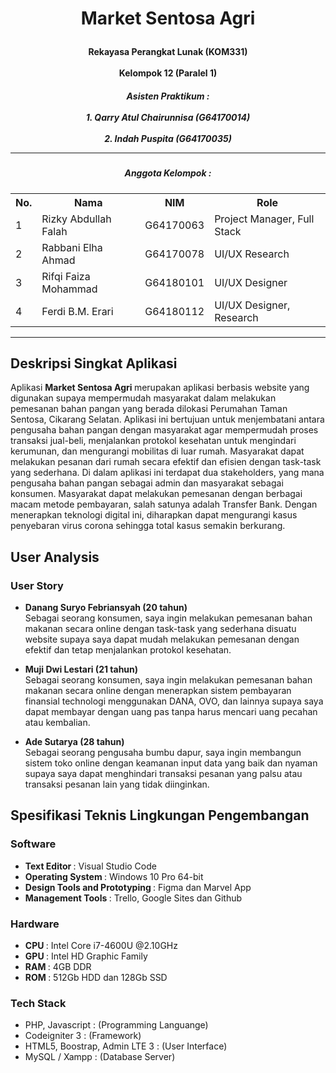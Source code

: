 # <p align="center"> Market Sentosa Agri </p>
#### <p align="center"> Rekayasa Perangkat Lunak (KOM331) <br> <br> Kelompok 12 (Paralel 1) </p>
##### <p align="center"> Asisten Praktikum : <br> <br> 1. Qarry Atul Chairunnisa (G64170014) <br> <br> 2. Indah Puspita (G64170035) </p> <hr>
##### <p align="center"> Anggota Kelompok : </p>
<table align="center">
	<thead> </thead>
	<th> No. </th>
	<th> Nama </th>
	<th> NIM </th>
	<th> Role </th>
		<tr>
			<td> 1 </td>
			<td> Rizky Abdullah Falah </td>
			<td> G64170063 </td>
			<td> Project Manager, Full Stack </td>
	</tr>
		<tr>
			<td> 2 </td>
			<td> Rabbani Elha Ahmad </td>
			<td> G64170078 </td>
			<td> UI/UX Research </td>
		</tr>	
		<tr>
			<td> 3 </td>
			<td> Rifqi Faiza Mohammad </td>
			<td> G64180101 </td>
			<td> UI/UX Designer </td>
		</tr>	
		<tr>
			<td> 4 </td>
			<td> Ferdi B.M. Erari </td>
			<td> G64180112 </td>
			<td> UI/UX Designer, Research </td>
		</tr>	
</table> <hr>

## Deskripsi Singkat Aplikasi
Aplikasi <b> Market Sentosa Agri </b> merupakan aplikasi berbasis website yang digunakan supaya mempermudah masyarakat dalam melakukan pemesanan bahan pangan yang berada dilokasi Perumahan Taman Sentosa, Cikarang Selatan. Aplikasi ini bertujuan untuk menjembatani antara pengusaha bahan pangan dengan masyarakat agar mempermudah proses transaksi jual-beli, menjalankan protokol kesehatan untuk mengindari kerumunan, dan mengurangi mobilitas di luar rumah. Masyarakat dapat melakukan pesanan dari rumah secara efektif dan efisien dengan task-task yang sederhana. Di dalam aplikasi ini terdapat dua stakeholders, yang mana pengusaha bahan pangan sebagai admin dan masyarakat sebagai konsumen. Masyarakat dapat melakukan pemesanan dengan berbagai macam metode pembayaran, salah satunya adalah Transfer Bank. Dengan menerapkan teknologi digital ini, diharapkan dapat mengurangi kasus penyebaran virus corona sehingga total kasus semakin berkurang.
	
## User Analysis
<h3> User Story </h3>
<ul>
<li> <b> Danang Suryo Febriansyah (20 tahun) </b> </li> 
Sebagai seorang konsumen, saya ingin melakukan pemesanan bahan makanan secara online dengan task-task yang sederhana disuatu website supaya saya dapat mudah melakukan pemesanan dengan efektif dan tetap menjalankan protokol kesehatan. 
</ul>
<ul>
<li> <b> Muji Dwi Lestari (21 tahun) </b> </li>
Sebagai seorang konsumen, saya ingin melakukan pemesanan bahan makanan secara online dengan menerapkan sistem pembayaran finansial technologi menggunakan DANA, OVO, dan lainnya supaya saya dapat membayar dengan uang pas tanpa harus mencari uang pecahan atau kembalian.
</ul>
<ul>
<li> <b> Ade Sutarya (28 tahun) </b> </li> 
Sebagai seorang pengusaha bumbu dapur, saya ingin membangun sistem toko online dengan keamanan input data yang baik dan nyaman supaya saya dapat menghindari transaksi pesanan yang palsu atau transaksi pesanan lain yang tidak diinginkan.  
</ul>

## Spesifikasi Teknis Lingkungan Pengembangan
<h3> Software </h3>
<ul>
<li>  <b> Text Editor  </b>                    : Visual Studio Code <br> </li> 
<li> <b> Operating System </b>             : Windows 10 Pro 64-bit <br> </li>
<li>  <b> Design Tools and Prototyping  </b>   : Figma dan Marvel App <br> </li>
<li> <b> Management Tools  </b>              : Trello, Google Sites dan Github <br> </li>
</ul>

<h3> Hardware </h3>
<ul>
<li>  <b> CPU  </b>   : Intel Core i7-4600U @2.10GHz <br> </li> 
<li>  <b> GPU  </b>    : Intel HD Graphic Family <br> </li>
<li>  <b> RAM  </b>   : 4GB DDR <br> </li>
<li>  <b> ROM  </b>   : 512Gb HDD dan 128Gb SSD <br> </li>
</ul>

<h3> Tech Stack </h3>
<ul>
<li> PHP, Javascript    							: (Programming Languange) <br> </li> 
<li> Codeigniter 3      							: (Framework) <br> </li>
<li> HTML5, Boostrap, Admin LTE 3     : (User Interface) <br> </li>
<li> MySQL / Xampp 										: (Database Server)</li>

</ul>
		
